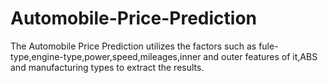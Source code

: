 # Automobile-Price-Prediction
The Automobile Price Prediction utilizes the factors such as fule-type,engine-type,power,speed,mileages,inner and outer features of it,ABS and manufacturing types to extract the results.
